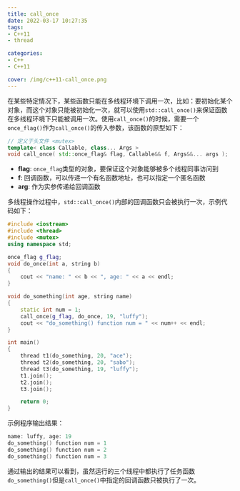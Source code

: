 ```yaml
---
title: call_once
date: 2022-03-17 10:27:35
tags:
- C++11
- thread

categories:
- C++
- C++11

cover: /img/c++11-call_once.png
---
```


在某些特定情况下，某些函数只能在多线程环境下调用一次，比如：要初始化某个对象，而这个对象只能被初始化一次，就可以使用`std::call_once()`来保证函数在多线程环境下只能被调用一次。使用`call_once()`的时候，需要一个`once_flag()`作为`call_once()`的传入参数，该函数的原型如下：

```cpp
// 定义于头文件 <mutex>
template< class Callable, class... Args >
void call_once( std::once_flag& flag, Callable&& f, Args&&... args );
```

- **flag**: `once_flag`类型的对象，要保证这个对象能够被多个线程同事访问到
- **f**: 回调函数，可以传递一个有名函数地址，也可以指定一个匿名函数
- **arg**: 作为实参传递给回调函数

多线程操作过程中，`std::call_once()`内部的回调函数只会被执行一次，示例代码如下：

```cpp
#include <iostream>
#include <thread>
#include <mutex>
using namespace std;

once_flag g_flag;
void do_once(int a, string b)
{
    cout << "name: " << b << ", age: " << a << endl;
}

void do_something(int age, string name)
{
    static int num = 1;
    call_once(g_flag, do_once, 19, "luffy");
    cout << "do_something() function num = " << num++ << endl;
}

int main()
{
    thread t1(do_something, 20, "ace");
    thread t2(do_something, 20, "sabo");
    thread t3(do_something, 19, "luffy");
    t1.join();
    t2.join();
    t3.join();

    return 0;
}
```

示例程序输出结果：

```cpp
name: luffy, age: 19
do_something() function num = 1
do_something() function num = 2
do_something() function num = 3
```

通过输出的结果可以看到，虽然运行的三个线程中都执行了任务函数`do_something()`但是`call_once()`中指定的回调函数只被执行了一次。